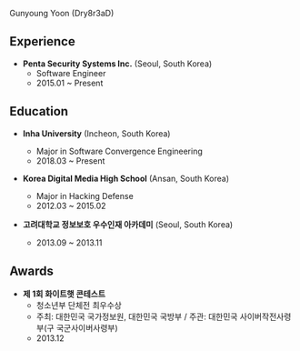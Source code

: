 Gunyoung Yoon (Dry8r3aD)


## Experience
* **Penta Security Systems Inc.** (Seoul, South Korea)
  * Software Engineer
  * 2015.01 ~ Present

## Education
* **Inha University** (Incheon, South Korea)
  * Major in Software Convergence Engineering
  * 2018.03 ~ Present

* **Korea Digital Media High School** (Ansan, South Korea)
  * Major in Hacking Defense
  * 2012.03 ~ 2015.02

* **고려대학교 정보보호 우수인재 아카데미** (Seoul, South Korea)
  * 2013.09 ~ 2013.11

## Awards 
* **제 1회 화이트햇 콘테스트** 
  * 청소년부 단체전 최우수상
  * 주최: 대한민국 국가정보원, 대한민국 국방부 / 주관: 대한민국 사이버작전사령부(구 국군사이버사령부)
  * 2013.12
